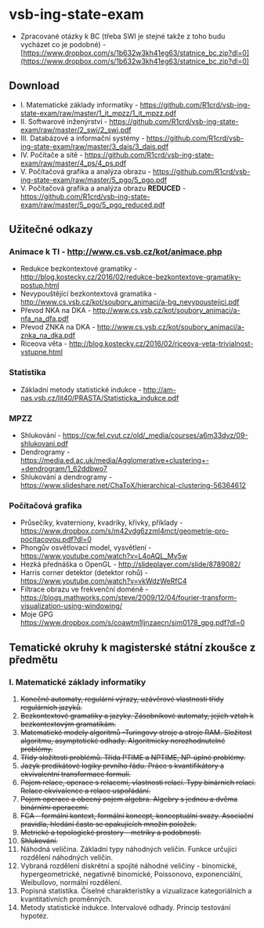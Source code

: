 # vsb-ing-state-exam

- Zpracované otázky k BC (třeba SWI je stejné takže z toho budu vycházet co je podobné) - [https://www.dropbox.com/s/1b632w3kh41eg63/statnice_bc.zip?dl=0](https://www.dropbox.com/s/1b632w3kh41eg63/statnice_bc.zip?dl=0)

## Download
- I. Matematické základy informatiky - https://github.com/R1crd/vsb-ing-state-exam/raw/master/1_it_mpzz/1_it_mpzz.pdf
- II. Softwarové inženýrství - https://github.com/R1crd/vsb-ing-state-exam/raw/master/2_swi/2_swi.pdf
- III. Databázové a informační systémy - https://github.com/R1crd/vsb-ing-state-exam/raw/master/3_dais/3_dais.pdf
- IV. Počítače a sítě - https://github.com/R1crd/vsb-ing-state-exam/raw/master/4_ps/4_ps.pdf
- V. Počítačová grafika a analýza obrazu - https://github.com/R1crd/vsb-ing-state-exam/raw/master/5_pgo/5_pgo.pdf
- V. Počítačová grafika a analýza obrazu **REDUCED** - https://github.com/R1crd/vsb-ing-state-exam/raw/master/5_pgo/5_pgo_reduced.pdf

## Užitečné odkazy
### Animace k TI - http://www.cs.vsb.cz/kot/animace.php
- Redukce bezkontextové gramatiky - http://blog.kostecky.cz/2016/02/redukce-bezkontextove-gramatiky-postup.html
- Nevypouštějící bezkontextová gramatika - http://www.cs.vsb.cz/kot/soubory_animaci/a-bg_nevypoustejici.pdf
- Převod NKA na DKA - http://www.cs.vsb.cz/kot/soubory_animaci/a-nfa_na_dfa.pdf
- Převod ZNKA na DKA - http://www.cs.vsb.cz/kot/soubory_animaci/a-znka_na_dka.pdf
- Riceova věta - http://blog.kostecky.cz/2016/02/riceova-veta-trivialnost-vstupne.html

### Statistika
- Základní metody statistické indukce - http://am-nas.vsb.cz/lit40/PRASTA/Statisticka_indukce.pdf

### MPZZ
- Shlukování - https://cw.fel.cvut.cz/old/_media/courses/a6m33dvz/09-shlukovani.pdf
- Dendrogramy - https://media.ed.ac.uk/media/Agglomerative+clustering+-+dendrogram/1_62ddbwo7
- Shlukování a dendrogramy - https://www.slideshare.net/ChaToX/hierarchical-clustering-56364612

### Počítačová grafika
- Průsečíky, kvaterniony, kvadriky, křivky, příklady - https://www.dropbox.com/s/m42vdg6zzml4mct/geometrie-pro-pocitacovou.pdf?dl=0
- Phongův osvětlovací model, vysvětlení - https://www.youtube.com/watch?v=L4oAQL_Mv5w
- Hezká přednáška o OpenGL - http://slideplayer.com/slide/8789082/
- Harris corner detektor (detektor rohů) - https://www.youtube.com/watch?v=vkWdzWeRfC4
- Filtrace obrazu ve frekvenční doméně - https://blogs.mathworks.com/steve/2009/12/04/fourier-transform-visualization-using-windowing/
- Moje GPG https://www.dropbox.com/s/coawtm1ljnzaecn/sim0178_gpg.pdf?dl=0

## Tematické okruhy k magisterské státní zkoušce z předmětu

### I. Matematické základy informatiky

1. ~~Konečné automaty, regulární výrazy, uzávěrové vlastnosti třídy regulárních jazyků.~~
2. ~~Bezkontextové gramatiky a jazyky. Zásobníkové automaty, jejich vztah k bezkontextovým gramatikám.~~
3. ~~Matematické modely algoritmů -Turingovy stroje a stroje RAM. Složitost algoritmu, asymptotické odhady. Algoritmicky nerozhodnutelné problémy.~~
4. ~~Třídy složitosti problémů. Třída PTIME a NPTIME, NP-úplné problémy.~~
5. ~~Jazyk predikátové logiky prvního řádu. Práce s kvantifikátory a ekvivalentní transformace formulí.~~
6. ~~Pojem relace, operace s relacemi, vlastnosti relací. Typy binárních relací. Relace ekvivalence a relace uspořádání.~~
7. ~~Pojem operace a obecný pojem algebra. Algebry s jednou a dvěma binárními operacemi.~~
8. ~~FCA – formální kontext, formální koncept, konceptuální svazy. Asociační pravidla, hledání často se opakujících množin položek.~~
9. ~~Metrické a topologické prostory – metriky a podobnosti.~~
10. ~~Shlukování.~~
11. Náhodná veličina. Základní typy náhodných veličin. Funkce určující rozdělení náhodných veličin.
12. Vybraná rozdělení diskrétní a spojité náhodné veličiny - binomické,
hypergeometrické, negativně binomické, Poissonovo, exponenciální, Weibullovo,
normální rozdělení.
13. Popisná statistika. Číselné charakteristiky a vizualizace kategoriálních a
kvantitativních proměnných.
14. Metody statistické indukce. Intervalové odhady. Princip testování hypotéz.